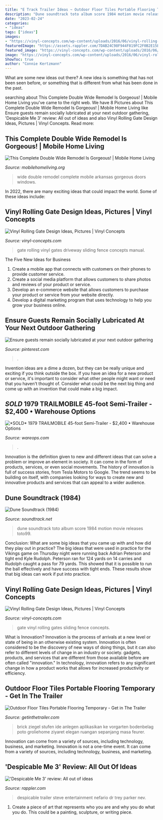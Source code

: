 ```yaml
---
title: "E Track Trailer Ideas ~ Outdoor Floor Tiles Portable Flooring Temporary"
description: "Dune soundtrack toto album score 1984 motion movie releases toto99"
date: "2023-02-24"
categories:
- "ideas"
tags: ["ideas"]
images:
- "https://vinyl-concepts.com/wp-content/uploads/2016/06/vinyl-rolling-gate-12.jpg"
featuredImage: "https://assets.rappler.com/7DAB24C98F944F819FC2F0B2E15E4ADB/img/F4F5B2B3A98E471DA976BB8ABF148B91/DM3-11.jpg"
featured_image: "https://vinyl-concepts.com/wp-content/uploads/2016/06/vinyl-rolling-gate-05.jpg"
image: "https://vinyl-concepts.com/wp-content/uploads/2016/06/vinyl-rolling-gate-12.jpg"
ShowToc: true
author: "Connie Kertzmann"
---
```



What are some new ideas out there?
A new idea is something that has not been seen before, or something that is different from what has been done in the past.

	

		
searching about This Complete Double Wide Remodel Is Gorgeous! | Mobile Home Living you've came to the right web. We have 8 Pictures about This Complete Double Wide Remodel Is Gorgeous! | Mobile Home Living like Ensure guests remain socially lubricated at your next outdoor gathering, &#039;Despicable Me 3&#039; review: All out of ideas and also Vinyl Rolling Gate Design Ideas, Pictures | Vinyl Concepts. Read more:
		
    
## This Complete Double Wide Remodel Is Gorgeous! | Mobile Home Living

<img loading=lazy src="https://mobilehomeliving.org/wp-content/uploads/complete-double-wide-remodel-in-Arkansas-71-500x670.jpg" onerror="this.onerror=null;this.src='https://tse2.mm.bing.net/th?id=OIP.IcN9V9RGnVHTBowKTfRiPgHaJ7&amp;pid=15.1';" alt="This Complete Double Wide Remodel Is Gorgeous! | Mobile Home Living">

_Source: mobilehomeliving.org_

>wide double remodel complete mobile arkansas gorgeous doors windows. 

	

In 2022, there are many exciting ideas that could impact the world. Some of these ideas include: 

    
## Vinyl Rolling Gate Design Ideas, Pictures | Vinyl Concepts

<img loading=lazy src="https://vinyl-concepts.com/wp-content/uploads/2016/06/vinyl-rolling-gate-12.jpg" onerror="this.onerror=null;this.src='https://tse4.mm.bing.net/th?id=OIP.Y13GlfXhm568S_1PFEXcQAHaFj&amp;pid=15.1';" alt="Vinyl Rolling Gate Design Ideas, Pictures | Vinyl Concepts">

_Source: vinyl-concepts.com_

>gate rolling vinyl gates driveway sliding fence concepts manual. 

	

The Five New Ideas for Business
1. Create a mobile app that connects with customers on their phones to provide customer service. 
2. Create a social media platform that allows customers to share photos and reviews of your product or service. 
3. Develop an e-commerce website that allows customers to purchase your product or service from your website directly. 
4. Develop a digital marketing program that uses technology to help you grow your business online.

    
## Ensure Guests Remain Socially Lubricated At Your Next Outdoor Gathering

<img loading=lazy src="https://i.pinimg.com/736x/a6/f7/8e/a6f78e420f80055938b0cc3ac3be6605.jpg" onerror="this.onerror=null;this.src='https://tse2.mm.bing.net/th?id=OIP.aDQUfA_TguLyQY-kUVBSfgHaGK&amp;pid=15.1';" alt="Ensure guests remain socially lubricated at your next outdoor gathering">

_Source: pinterest.com_

>. 

	

Invention ideas are a dime a dozen, but they can be really unique and exciting if you think outside the box. If you have an idea for a new product or service, it's important to consider what other people might want or need that you haven't thought of. Consider what could be the next big thing and come up with an invention that could make a big impact.

    
## *SOLD* 1979 TRAILMOBILE 45-foot Semi-Trailer - $2,400 • Warehouse Options

<img loading=lazy src="https://wareops.com/wp-content/uploads/2018/02/45286b.jpg" onerror="this.onerror=null;this.src='https://tse3.mm.bing.net/th?id=OIP.bYDqM4GrFia_H_0J_BJKnAHaJ4&amp;pid=15.1';" alt="*SOLD* 1979 TRAILMOBILE 45-foot Semi-Trailer - $2,400 • Warehouse Options">

_Source: wareops.com_

>. 

	

Innovation is the definition given to new and different ideas that can solve a problem or improve an element in society. It can come in the form of products, services, or even social movements. The history of innovation is full of success stories, from Tesla Motors to Google. The trend seems to be building on itself, with companies looking for ways to create new and innovative products and services that can appeal to a wider audience.

    
## Dune Soundtrack (1984)

<img loading=lazy src="https://www.soundtrack.net/img/album/1420.jpg" onerror="this.onerror=null;this.src='https://tse2.mm.bing.net/th?id=OIP.rlP6bp8MLLq_tcXfrSOQCQAAAA&amp;pid=15.1';" alt="Dune Soundtrack (1984)">

_Source: soundtrack.net_

>dune soundtrack toto album score 1984 motion movie releases toto99. 

	

Conclusion: What are some big ideas that you came up with and how did they play out in practice?
The big ideas that were used in practice for the Vikings game on Thursday night were running back Adrian Peterson and tight end Kyle Rudolph. Peterson ran for 124 yards on 14 carries and Rudolph caught a pass for 79 yards. This showed that it is possible to run the ball effectively and have success with tight ends. These results show that big ideas can work if put into practice.

    
## Vinyl Rolling Gate Design Ideas, Pictures | Vinyl Concepts

<img loading=lazy src="https://vinyl-concepts.com/wp-content/uploads/2016/06/vinyl-rolling-gate-05.jpg" onerror="this.onerror=null;this.src='https://tse1.mm.bing.net/th?id=OIP.lvny5CMbeXWhBy9mUCbh0QHaFj&amp;pid=15.1';" alt="Vinyl Rolling Gate Design Ideas, Pictures | Vinyl Concepts">

_Source: vinyl-concepts.com_

>gate vinyl rolling gates sliding fence concepts. 

	

What is Innovation?
Innovation is the process of arrivals at a new level or state of being in an otherwise existing system. Innovation is often considered to be the discovery of new ways of doing things, but it can also refer to different levels of change in an industry or society. gadgets, products, and services that are different from those available before are often called "innovation." In technology, innovation refers to any significant change in how a product works that allows for increased productivity or efficiency.

    
## Outdoor Floor Tiles Portable Flooring Temporary - Get In The Trailer

<img loading=lazy src="https://cdn.getinthetrailer.com/wp-content/uploads/outdoor-floor-tiles-portable-flooring-temporary_124681.jpg" onerror="this.onerror=null;this.src='https://tse1.mm.bing.net/th?id=OIP.ygTHAHIqo8CLl2H8Oi8UcwHaFj&amp;pid=15.1';" alt="Outdoor Floor Tiles Portable Flooring Temporary - Get in The Trailer">

_Source: getinthetrailer.com_

>brick ziegel stufen ide anlegen aplikasikan ke vorgarten bodenbelag poto groliehome ziyaret elegan ruangan sepanjang masa feurer. 

	

Innovation can come from a variety of sources, including technology, business, and marketing.
Innovation is not a one-time event. It can come from a variety of sources, including technology, business, and marketing.

    
## &#039;Despicable Me 3&#039; Review: All Out Of Ideas

<img loading=lazy src="https://assets.rappler.com/7DAB24C98F944F819FC2F0B2E15E4ADB/img/F4F5B2B3A98E471DA976BB8ABF148B91/DM3-11.jpg" onerror="this.onerror=null;this.src='https://tse3.mm.bing.net/th?id=OIP.kwnH0rXr-Dpi13s9mUzkdgGCCh&amp;pid=15.1';" alt="&#039;Despicable Me 3&#039; review: All out of ideas">

_Source: rappler.com_

>despicable trailer steve entertainment nefario dr trey parker nev. 

	

1. Create a piece of art that represents who you are and why you do what you do. This could be a painting, sculpture, or writing piece. 

